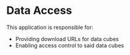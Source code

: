 # Data Access

This application is responsible for:
 * Providing download URLs for data cubes
 * Enabling access control to said data cubes
